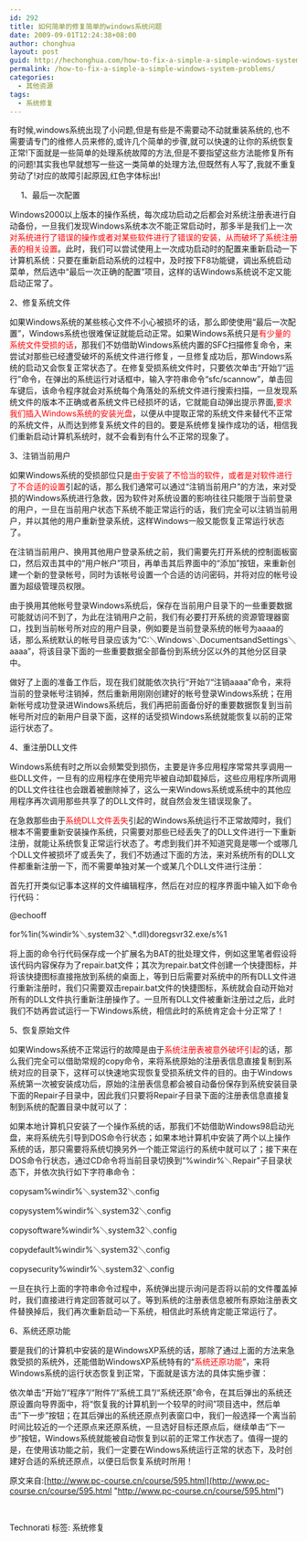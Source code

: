 ```yaml
---
id: 292
title: 如何简单的修复简单的windows系统问题
date: 2009-09-01T12:24:38+08:00
author: chonghua
layout: post
guid: http://hechonghua.com/how-to-fix-a-simple-a-simple-windows-system-problems/
permalink: /how-to-fix-a-simple-a-simple-windows-system-problems/
categories:
  - 其他资源
tags:
  - 系统修复
---
```

有时候,windows系统出现了小问题,但是有些是不需要动不动就重装系统的,也不需要请专门的维修人员来修的,或许几个简单的步骤,就可以快速的让你的系统恢复正常!下面就是一些简单的处理系统故障的方法,但是不要指望这些方法能修复所有的问题!其实我也早就想写一些这一类简单的处理方法,但既然有人写了,我就不重复劳动了!对应的故障引起原因,红色字体标出!

<!--more-->

&#160;&#160;&#160;&#160; 1、最后一次配置

Windows2000以上版本的操作系统，每次成功启动之后都会对系统注册表进行自动备份，一旦我们发现Windows系统本次不能正常启动时，那多半是我们上一次<font color="#ff0000">对系统进行了错误的操作或者对某些软件进行了错误的安装，从而破坏了系统注册表的相关设置</font>。此时，我们可以尝试使用上一次成功启动时的配置来重新启动一下计算机系统：只要在重新启动系统的过程中，及时按下F8功能键，调出系统启动菜单，然后选中“最后一次正确的配置”项目，这样的话Windows系统说不定又能启动正常了。

2、修复系统文件

如果Windows系统的某些核心文件不小心被损坏的话，那么即使使用“最后一次配置”，Windows系统也很难保证就能启动正常。如果Windows系统只是<font color="#ff0000">有少量的系统文件受损的话</font>，那我们不妨借助Windows系统内置的SFC扫描修复命令，来尝试对那些已经遭受破坏的系统文件进行修复，一旦修复成功后，那Windows系统的启动又会恢复正常状态了。在修复受损系统文件时，只要依次单击“开始”/“运行”命令，在弹出的系统运行对话框中，输入字符串命令“sfc/scannow”，单击回车键后，该命令程序就会对系统每个角落处的系统文件进行搜索扫描，一旦发现系统文件的版本不正确或者系统文件已经损坏的话，它就能自动弹出提示界面,<font color="#ff0000">要求我们插入Windows系统的安装光盘</font>，以便从中提取正常的系统文件来替代不正常的系统文件，从而达到修复系统文件的目的。要是系统修复操作成功的话，相信我们重新启动计算机系统时，就不会看到有什么不正常的现象了。

3、注销当前用户

如果Windows系统的受损部位只是<font color="#ff0000">由于安装了不恰当的软件，或者是对软件进行了不合适的设置</font>引起的话，那么我们通常可以通过“注销当前用户”的方法，来对受损的Windows系统进行急救，因为软件对系统设置的影响往往只能限于当前登录的用户，一旦在当前用户状态下系统不能正常运行的话，我们完全可以注销当前用户，并以其他的用户重新登录系统，这样Windows一般又能恢复正常运行状态了。

在注销当前用户、换用其他用户登录系统之前，我们需要先打开系统的控制面板窗口，然后双击其中的“用户帐户”项目，再单击其后界面中的“添加”按钮，来重新创建一个新的登录帐号，同时为该帐号设置一个合适的访问密码，并将对应的帐号设置为超级管理员权限。

由于换用其他帐号登录Windows系统后，保存在当前用户目录下的一些重要数据可能就访问不到了，为此在注销用户之前，我们有必要打开系统的资源管理器窗口，找到当前帐号所对应的用户目录，例如要是当前登录系统的帐号为aaaa的话，那么系统默认的帐号目录应该为“C:＼Windows＼DocumentsandSettings＼aaaa”，将该目录下面的一些重要数据全部备份到系统分区以外的其他分区目录中。

做好了上面的准备工作后，现在我们就能依次执行“开始”/“注销aaaa”命令，来将当前的登录帐号注销掉，然后重新用刚刚创建好的帐号登录Windows系统；在用新帐号成功登录进Windows系统后，我们再把前面备份好的重要数据恢复到当前帐号所对应的新用户目录下面，这样的话受损Windows系统就能恢复以前的正常运行状态了。

4、重注册DLL文件

Windows系统有时之所以会频繁受到损伤，主要是许多应用程序常常共享调用一些DLL文件，一旦有的应用程序在使用完毕被自动卸载掉后，这些应用程序所调用的DLL文件往往也会跟着被删除掉了，这么一来Windows系统或系统中的其他应用程序再次调用那些共享了的DLL文件时，就自然会发生错误现象了。

在急救那些由于<font color="#ff0000">系统DLL文件丢失</font>引起的Windows系统运行不正常故障时，我们根本不需要重新安装操作系统，只需要对那些已经丢失了的DLL文件进行一下重新注册，就能让系统恢复正常运行状态了。考虑到我们并不知道究竟是哪一个或哪几个DLL文件被损坏了或丢失了，我们不妨通过下面的方法，来对系统所有的DLL文件都重新注册一下，而不需要单独对某一个或某几个DLL文件进行注册：

首先打开类似记事本这样的文件编辑程序，然后在对应的程序界面中输入如下命令行代码：

@echooff

for%1in(%windir%＼system32＼*.dll)doregsvr32.exe/s%1

将上面的命令行代码保存成一个扩展名为BAT的批处理文件，例如这里笔者假设将该代码内容保存为了repair.bat文件；其次为repair.bat文件创建一个快捷图标，并将该快捷图标直接拖放到系统的桌面上，等到日后需要对系统中的所有DLL文件进行重新注册时，我们只需要双击repair.bat文件的快捷图标，系统就会自动开始对所有的DLL文件执行重新注册操作了。一旦所有DLL文件被重新注册过之后，此时我们不妨再尝试运行一下Windows系统，相信此时的系统肯定会十分正常了！

5、恢复原始文件

如果Windows系统不正常运行的故障是由于<font color="#ff0000">系统注册表被意外破坏引起</font>的话，那么我们完全可以借助常规的copy命令，来将系统原始的注册表信息直接复制到系统对应的目录下，这样可以快速地实现恢复受损系统文件的目的。由于Windows系统第一次被安装成功后，原始的注册表信息都会被自动备份保存到系统安装目录下面的Repair子目录中，因此我们只要将Repair子目录下面的注册表信息直接复制到系统的配置目录中就可以了：

如果本地计算机只安装了一个操作系统的话，那我们不妨借助Windows98启动光盘，来将系统先引导到DOS命令行状态；如果本地计算机中安装了两个以上操作系统的话，那只需要将系统切换另外一个能正常运行的系统中就可以了；接下来在DOS命令行状态，通过CD命令将当前目录切换到“%windir%＼Repair”子目录状态下，并依次执行如下字符串命令：

copysam%windir%＼system32＼config

copysystem%windir%＼system32＼config

copysoftware%windir%＼system32＼config

copydefault%windir%＼system32＼config

copysecurity%windir%＼system32＼config

一旦在执行上面的字符串命令过程中，系统弹出提示询问是否将以前的文件覆盖掉时，我们直接进行肯定回答就可以了。等到系统的注册表信息被所有原始注册表文件替换掉后，我们再次重新启动一下系统，相信此时系统肯定能正常运行了。

6、系统还原功能

要是我们的计算机中安装的是WindowsXP系统的话，那除了通过上面的方法来急救受损的系统外，还能借助WindowsXP系统特有的“<font color="#ff0000">系统还原功能</font>”，来将Windows系统的运行状态恢复到正常，下面就是该方法的具体实施步骤：

依次单击“开始”/“程序”/“附件”/“系统工具”/“系统还原”命令，在其后弹出的系统还原设置向导界面中，将“恢复我的计算机到一个较早的时间”项目选中，然后单击“下一步”按钮；在其后弹出的系统还原点列表窗口中，我们一般选择一个离当前时间比较近的一个还原点来还原系统，一旦选好目标还原点后，继续单击“下一步”按钮，Windows系统就能被自动恢复到以前的正常工作状态了。值得一提的是，在使用该功能之前，我们一定要在Windows系统运行正常的状态下，及时创建好合适的系统还原点，以便日后恢复系统时所用！

原文来自:[http://www.pc-course.cn/course/595.html](http://www.pc-course.cn/course/595.html "http://www.pc-course.cn/course/595.html")

&#160;

<div class="wlWriterEditableSmartContent" id="scid:0767317B-992E-4b12-91E0-4F059A8CECA8:334f4ef5-f6ef-438d-aac4-2beb045566e2" style="padding-right: 0px; display: inline; padding-left: 0px; float: none; padding-bottom: 0px; margin: 0px; padding-top: 0px">
  Technorati 标签: 系统修复
</div>